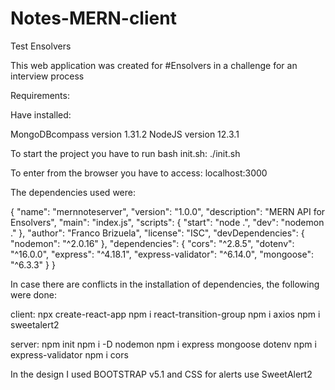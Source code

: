 # Notes-MERN-client
Test Ensolvers

This web application was created for #Ensolvers in a challenge for an interview process

Requirements:

Have installed:

MongoDBcompass version 1.31.2
NodeJS version 12.3.1

To start the project you have to run bash init.sh: ./init.sh

To enter from the browser you have to access: localhost:3000

The dependencies used were:

{
  "name": "mernnoteserver",
  "version": "1.0.0",
  "description": "MERN API for Ensolvers",
  "main": "index.js",
  "scripts": {
    "start": "node .",
    "dev": "nodemon ."
  },
  "author": "Franco Brizuela",
  "license": "ISC",
  "devDependencies": {
    "nodemon": "^2.0.16"
  },
  "dependencies": {
    "cors": "^2.8.5",
    "dotenv": "^16.0.0",
    "express": "^4.18.1",
    "express-validator": "^6.14.0",
    "mongoose": "^6.3.3"
  }
}


In case there are conflicts in the installation of dependencies, the following were done:

client:
npx create-react-app
npm i react-transition-group
npm i axios
npm i sweetalert2

server:
npm init
npm i -D nodemon
npm i express mongoose dotenv
npm i express-validator
npm i cors

In the design I used BOOTSTRAP v5.1 and CSS
for alerts use SweetAlert2
